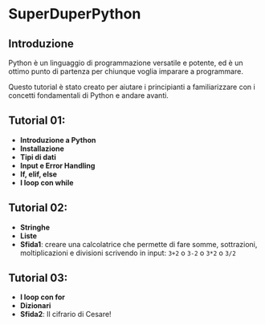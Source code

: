# SuperDuperPython
## Introduzione

Python è un linguaggio di programmazione versatile e potente, ed è un ottimo punto di partenza per chiunque voglia imparare a programmare. 

Questo tutorial è stato creato per aiutare i principianti a familiarizzare con i concetti fondamentali di Python e andare avanti.

## Tutorial 01:
- **Introduzione a Python**
- **Installazione**
- **Tipi di dati**
- **Input e Error Handling**
- **If, elif, else**
- **I loop con while**

## Tutorial 02:
- **Stringhe**
- **Liste**
- **Sfida1**: creare una calcolatrice che permette di fare somme, sottrazioni, moltiplicazioni e divisioni scrivendo in input: `3+2` o `3-2` o `3*2` o `3/2`

## Tutorial 03:
- **I loop con for**
- **Dizionari**
- **Sfida2**: Il cifrario di Cesare!